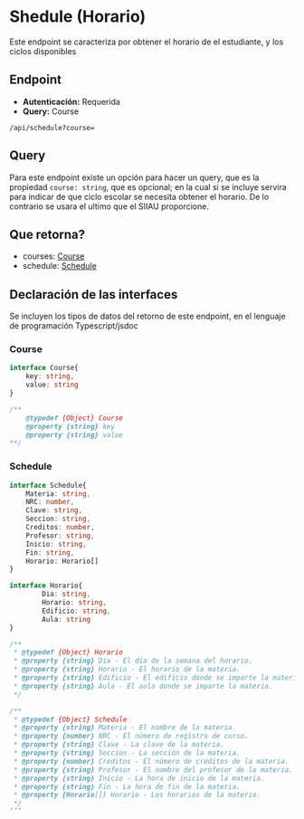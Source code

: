 # Shedule (Horario)
Este endpoint se caracteriza por obtener el horario de el estudiante, y los ciclos disponibles

## Endpoint
+ **Autenticación:** Requerida
+ **Query:** Course
``` 
/api/schedule?course=
```

## Query
Para este endpoint existe un opción para hacer un query, que es la propiedad `course: string`, que es opcional; en la cual si se incluye servira para indicar de que ciclo escolar se necesita obtener el horario. De lo contrario se usara el ultimo que el SIIAU proporcione.


## Que retorna?
+  courses: [Course](#course)
+  schedule: [Schedule](#schedule)


## Declaración de las interfaces
Se incluyen los tipos de datos del retorno de este endpoint, en el lenguaje de programación Typescript/jsdoc

### Course
```typescript
interface Course{
    key: string,
    value: string
}

/**
    @typedef {Object} Course
    @property {string} key
    @property {string} value
**/
```


### Schedule
```typescript
interface Schedule{
    Materia: string,
    NRC: number,
    Clave: string,
    Seccion: string,
    Creditos: number,
    Profesor: string,
    Inicio: string,
    Fin: string,
    Horario: Horario[]
}

interface Horario{
        Dia: string,
        Horario: string,
        Edificio: string,
        Aula: string
}

/**
 * @typedef {Object} Horario
 * @property {string} Dia - El día de la semana del horario.
 * @property {string} Horario - El horario de la materia.
 * @property {string} Edificio - El edificio donde se imparte la materia.
 * @property {string} Aula - El aula donde se imparte la materia.
 */

/**
 * @typedef {Object} Schedule
 * @property {string} Materia - El nombre de la materia.
 * @property {number} NRC - El número de registro de curso.
 * @property {string} Clave - La clave de la materia.
 * @property {string} Seccion - La sección de la materia.
 * @property {number} Creditos - El número de créditos de la materia.
 * @property {string} Profesor - El nombre del profesor de la materia.
 * @property {string} Inicio - La hora de inicio de la materia.
 * @property {string} Fin - La hora de fin de la materia.
 * @property {Horario[]} Horario - Los horarios de la materia.
 */
´´´